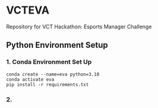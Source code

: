 # VCTEVA
Repository for VCT Hackathon: Esports Manager Challenge

## Python Environment Setup

### 1. Conda Environment Set Up

```
conda create --name=eva python=3.10
conda activate eva
pip install -r requirements.txt
```
### 2. 
